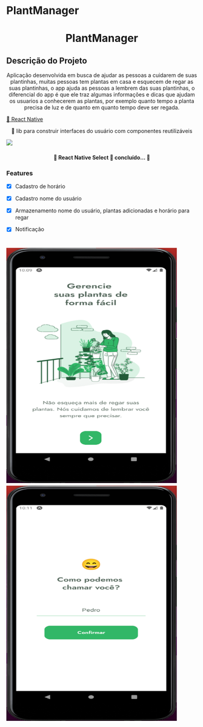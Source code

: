 # PlantManager

<h1 align="center">PlantManager</h1>

## Descrição do Projeto

<p align="center">Aplicação desenvolvida em busca de ajudar as pessoas a cuidarem de suas plantinhas,
                muitas pessoas tem plantas em casa e esquecem de regar as suas plantinhas, o app ajuda as pessoas a lembrem das suas plantinhas,
                o diferencial do app é que ele traz algumas informações e dicas que ajudam os usuarios a conhecerem as plantas,
                por exemplo quanto tempo a planta precisa de luz e de quanto em quanto tempo deve ser regada.
</p>

<a href="https://reactnative.dev/">🔗 React Native</a>

<p align="center">🚀 lib para construir interfaces do usuário com componentes reutilizáveis</p>

<img src="https://img.shields.io/static/v1?label=React&message=16.13.1&color=7159c1&style=for-the-badge&logo=ghost"/>

<h4 align="center"> 
    🚧  React Native Select 🚀 concluído...  🚧
  </h4>
 
  ### Features

- [x] Cadastro de horário
- [x] Cadastro nome do usuário
- [x] Armazenamento nome do usuário, plantas adicionadas e horário para regar 
- [x] Notificação


<h1 align="left">
  <img width="450em" height="620em" alt="NextLevelWeek" title="#NextLevelWeek" src="./assets/imgProject/plant1.png" />
  <img width="450em" height="620em" alt="plant2" title="#plant2" src="./assets/imgProject/plamt2.png" />
</h1>

  

